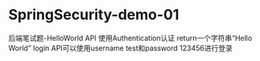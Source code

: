 # SpringSecurity-demo-01
后端笔试题-HelloWorld API 使用Authentication认证 return一个字符串“Hello World” 
login API可以使用username test和password 123456进行登录
